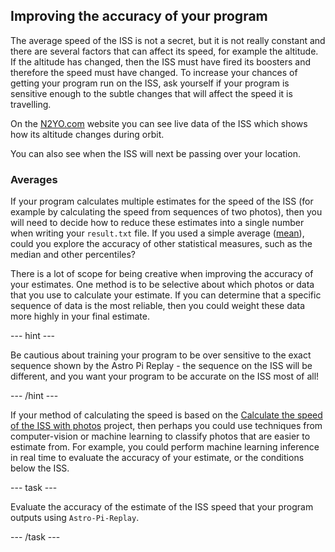 ## Improving the accuracy of your program

The average speed of the ISS is not a secret, but it is not really constant and there are several factors that can affect its speed, for example the altitude. If the altitude has changed, then the ISS must have fired its boosters and therefore the speed must have changed. To increase your chances of getting your program run on the ISS, ask yourself if your program is sensitive enough to the subtle changes that will affect the speed it is travelling.

On the [N2YO.com](https://www.n2yo.com/?s=25544) website you can see live data of the ISS which shows how its altitude changes during orbit. 

You can also see when the ISS will next be passing over your location. 

### Averages 

If your program calculates multiple estimates for the speed of the ISS (for example by calculating the speed from sequences of two photos), then you will need to decide how to reduce these estimates into a single number when writing your `result.txt` file. If you used a simple average ([mean](https://en.wikipedia.org/wiki/Mean)), could you explore the accuracy of other statistical measures, such as the median and other percentiles?

There is a lot of scope for being creative when improving the accuracy of your estimates. One method is to be selective about which photos or data that you use to calculate your estimate. If you can determine that a specific sequence of data is the most reliable, then you could weight these data more highly in your final estimate.


--- hint --- 

Be cautious about training your program to be over sensitive to the exact sequence shown by the Astro Pi Replay - the sequence on the ISS will be different, and you want your program to be accurate on the ISS most of all! 

--- /hint ---


If your method of calculating the speed is based on the [Calculate the speed of the ISS with photos](https://projects.raspberrypi.org/en/projects/astropi-iss-speed/0) project, then perhaps you could use techniques from computer-vision or machine learning to classify photos that are easier to estimate from. For example, you could perform machine learning inference in real time to evaluate the accuracy of your estimate, or the conditions below the ISS. 

--- task ---

Evaluate the accuracy of the estimate of the ISS speed that your program outputs using `Astro-Pi-Replay`.

--- /task --- 
